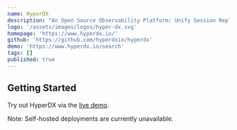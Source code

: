 ```yaml
---
name: HyperDX
description: "An Open Source Observability Platform: Unify Session Replays, Logs, Traces, Metrics and Errors – All Without the Datadog Price Tag"
logo: '/assets/images/logos/hyper-dx.svg'
homepage: 'https://www.hyperdx.io/'
github: 'https://github.com/hyperdxio/hyperdx'
demo: 'https://www.hyperdx.io/search'
tags: []
published: true
---
```


## Getting Started

Try out HyperDX via the [live demo](https://www.hyperdx.io/search).

Note: Self-hosted deployments are currently unavailable.
